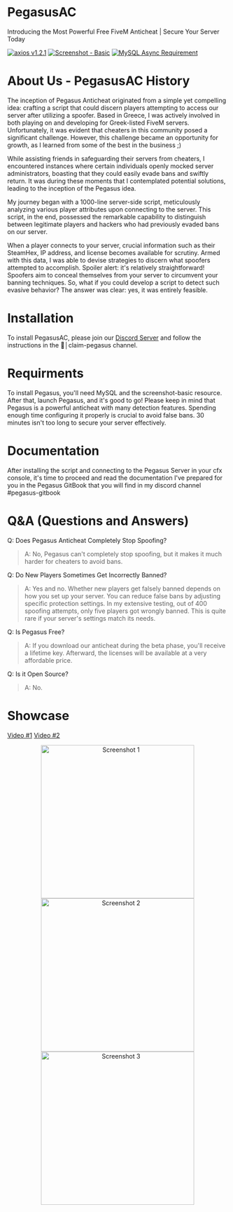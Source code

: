 # PegasusAC

Introducing the Most Powerful Free FiveM Anticheat | Secure Your Server Today

[![axios v1.2.1](https://img.shields.io/badge/axios-1.2.1-blue?style=for-the-badge)](https://link-to-axios-documentation)
[![Screenshot - Basic](https://img.shields.io/badge/Screenshot-Basic-blue?style=for-the-badge&logo=camera&logoColor=white)](https://link-to-your-screenshot)
[![MySQL Async Requirement](https://img.shields.io/badge/Requires-MySQL%20Async-blue?style=for-the-badge&logo=mysql&logoColor=white)](https://link-to-your-project)


# About Us - PegasusAC History
The inception of Pegasus Anticheat originated from a simple yet compelling idea: crafting a script that could discern players attempting to access our server after utilizing a spoofer. Based in Greece, I was actively involved in both playing on and developing for Greek-listed FiveM servers. Unfortunately, it was evident that cheaters in this community posed a significant challenge. However, this challenge became an opportunity for growth, as I learned from some of the best in the business ;) 

While assisting friends in safeguarding their servers from cheaters, I encountered instances where certain individuals openly mocked server administrators, boasting that they could easily evade bans and swiftly return. It was during these moments that I contemplated potential solutions, leading to the inception of the Pegasus idea.

My journey began with a 1000-line server-side script, meticulously analyzing various player attributes upon connecting to the server. This script, in the end, possessed the remarkable capability to distinguish between legitimate players and hackers who had previously evaded bans on our server.

When a player connects to your server, crucial information such as their SteamHex, IP address, and license becomes available for scrutiny. Armed with this data, I was able to devise strategies to discern what spoofers attempted to accomplish. Spoiler alert: it's relatively straightforward! Spoofers aim to conceal themselves from your server to circumvent your banning techniques. So, what if you could develop a script to detect such evasive behavior? The answer was clear: yes, it was entirely feasible.

# Installation
To install PegasusAC, please join our [Discord Server](https://discord.gg/Hv64aS6xvs) and follow the instructions in the 🛒│claim-pegasus channel.

# Requirments
To install Pegasus, you'll need MySQL and the screenshot-basic resource. After that, launch Pegasus, and it's good to go!
Please keep in mind that Pegasus is a powerful anticheat with many detection features. Spending enough time configuring it properly is crucial to avoid false bans. 30 minutes isn't too long to secure your server effectively.

# Documentation
After installing the script and connecting to the Pegasus Server in your cfx console, it's time to proceed and read the documentation I've prepared for you in the Pegasus GitBook that you will find in my discord channel #pegasus-gitbook

# Q&A (Questions and Answers)
Q: Does Pegasus Anticheat Completely Stop Spoofing?  
> A: No, Pegasus can't completely stop spoofing, but it makes it much harder for cheaters to avoid bans.


Q: Do New Players Sometimes Get Incorrectly Banned?
> A: Yes and no. Whether new players get falsely banned depends on how you set up your server. You can reduce false bans by adjusting specific protection settings. In my extensive testing, out of 400 spoofing attempts, only five players got wrongly banned. This is quite rare if your server's settings match its needs.


Q: Is Pegasus Free?
> A: If you download our anticheat during the beta phase, you'll receive a lifetime key. Afterward, the licenses will be available at a very affordable price.


Q: Is it Open Source?
> A: No.


# Showcase
[Video #1](https://www.youtube.com/watch?v=5cY1V7LxT5Q&t=130s)
[Video #2](https://www.youtube.com/watch?v=SIAua9y58Iw&t=14s)
<p align="center">
  <img src="https://i.imgur.com/IBQqaHX.png" width="350" title="Screenshot 1">
  <img src="https://i.imgur.com/eoUu6f0.png" width="350" title="Screenshot 2">
  <img src="https://i.imgur.com/4TJQUWA.png" width="350" title="Screenshot 3">
</p>




